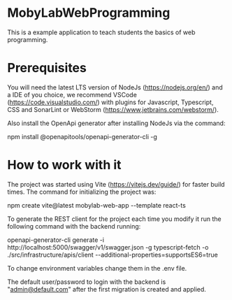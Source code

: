 # MobyLabWebProgramming

This is a example application to teach students the basics of web programming.

# Prerequisites
You will need the latest LTS version of NodeJs (https://nodejs.org/en/) and a IDE of you choice, we recommend VSCode (https://code.visualstudio.com/) with plugins for Javascript, Typescript, CSS and SonarLint or WebStorm (https://www.jetbrains.com/webstorm/).

Also install the OpenApi generator after installing NodeJs via the command:

npm install @openapitools/openapi-generator-cli -g

# How to work with it
The project was started using Vite (https://vitejs.dev/guide/) for faster build times. The command for initializing the project was:

npm create vite@latest mobylab-web-app --template react-ts

To generate the REST client for the project each time you modify it run the following command with the backend running:

openapi-generator-cli generate -i http://localhost:5000/swagger/v1/swagger.json -g typescript-fetch -o ./src/infrastructure/apis/client --additional-properties=supportsES6=true

To change environment variables change them in the .env file.

The default user/password to login with the backend is "admin@default.com" after the first migration is created and applied.
